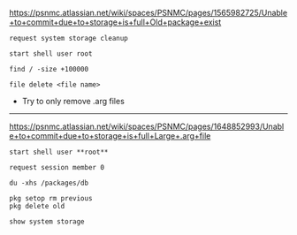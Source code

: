 
https://psnmc.atlassian.net/wiki/spaces/PSNMC/pages/1565982725/Unable+to+commit+due+to+storage+is+full+Old+package+exist
```
request system storage cleanup
```
```
start shell user root
```
```
find / -size +100000
```
```
file delete <file name>
```

- Try to only remove .arg files

---

https://psnmc.atlassian.net/wiki/spaces/PSNMC/pages/1648852993/Unable+to+commit+due+to+storage+is+full+Large+.arg+file

```
start shell user **root**
```
```
request session member 0
```
```
du -xhs /packages/db
```
```
pkg setop rm previous
pkg delete old
```
```
show system storage
```

